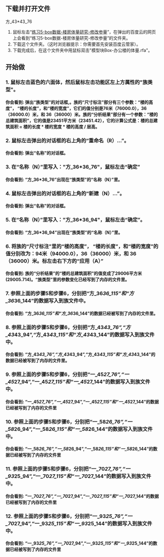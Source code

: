 ## 下载并打开文件 

方_43*43_76

1. 鼠标左击“[练习5-box数据-楼房体量研究-修改参量](http://pan.baidu.com/s/1o6YLY9G)”，在弹出的百度云的网页上会看到“练习5-box数据-楼房体量研究-修改参量”的文件夹。
2. 下载这个文件夹。（这时浏览器提示：你需要首先安装百度云管家）。
3. 下载完成后，在这个文件夹中用鼠标双击"模型块Box-办公楼的体量.rfa"。

## 开始做 

### 1. 鼠标左击蓝色的六面体，然后鼠标左击功能区左上方属性的"族类型"。

#### 你会看到: 弹出“族类型”的对话框,。族的“尺寸标注”部分有三个参数：“楼的高度”， “楼的长度”，和“楼的宽度”，它们的值分别是76米（76000.0），36（36000.0）米，和 36（36000）米。族的“分析结果”部分有一个参数：“楼的总建筑面积”，它的值是23451平方米（23451.42），它的计算公式是：楼的总建筑面积 = 楼的长度 * 楼的宽度 * 楼的高度 / 层高。

### 2. 鼠标左击弹出的对话框的右上角的“重命名（R）...”。

#### 你会看到: 弹出“名称”的对话框。

### 3. 在“名称（N）”里写入："方_36*36_76"，鼠标左击“确定”

#### 你会看到: “方_36*36_76”出现在“族类型”的“名称（N）”里。

### 4. 鼠标左击弹出的对话框的右上角的“新建（N）...”。


#### 你会看到: 弹出“名称”的对话框。


### 5. 在“名称（N）”里写入："方_36*36_94"，鼠标左击“确定”。

#### 你会看到: “方_36*36_94”出现在“族类型”的“名称（N）”里。

### 6. 将族的“尺寸标注”里的“楼的高度”， “楼的长度”，和“楼的宽度”的值分别改为：94米（94000.0），36（36000）米，和 36（36000）米。标左击右下方的“应用（A）”

#### 你会看到: 族的“分析结果”的“楼的总建筑面积”的值变成了29006平方米(29005.714)。“族类型”里的参数变化已经写到了内存的文件里。

### 7. 参照上面的步骤5和步骤6，分别把“方_36*36_115”和“方_36*36_144”的数据写入到族文件中。

#### 你会看到: “方_36*36_115”和“方_36*36_144”的数据已经被写到了内存的文件里。

### 8. 参照上面的步骤5和步骤6，分别把“方_43*43_76”,“方_43*43_94”,“方_43*43_115”和“方_43*43_144”的数据写入到族文件中。

#### 你会看到: “方_43*43_76”,“方_43*43_94”,“方_43*43_115”和“方_43*43_144”的数据已经被写到了内存的文件里。

### 9. 参照上面的步骤5和步骤6，分别把“一_45*27_76”,“一_45*27_94”,“一_45*27_115”和“一_45*27_144”的数据写入到族文件中。

#### 你会看到: “一_45*27_76”,“一_45*27_94”,“一_45*27_115”和“一_45*27_144”的数据已经被写到了内存的文件里

### 10. 参照上面的步骤5和步骤6，分别把“一_58*26_76”,“一_58*26_94”,“一_58*26_115”和“一_58*26_144”的数据写入到族文件中。

#### 你会看到: “一_58*26_76”,“一_58*26_94”,“一_58*26_115”和“一_58*26_144”的数据已经被写到了内存的文件里

### 11. 参照上面的步骤5和步骤6，分别把“一_70*27_76”,“一_93*25_94”,“一_70*27_115”和“一_70*27_144”的数据写入到族文件中。

#### 你会看到: “一_70*27_76”,“一_70*27_94”,“一_70*27_115”和“一_70*27_144”的数据已经被写到了内存的文件里

### 12. 参照上面的步骤5和步骤6，分别把“一_93*25_76”,“一_70*27_94”,“一_93*25_115”和“一_93*25_144”的数据写入到族文件中。

#### 你会看到: “一_93*25_76”,“一_70*27_94”,“一_93*25_115”和“一_93*25_144”的数据已经被写到了内存的文件里
